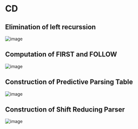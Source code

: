 # CD

## Elimination of left recurssion
![image](https://user-images.githubusercontent.com/90020450/167540951-a69647e4-8f26-41d8-a762-2af814a95694.png)

## Computation of FIRST and FOLLOW
![image](https://user-images.githubusercontent.com/90020450/167541179-aa65bb00-3f99-4300-bce8-8731cc656be4.png)

## Construction of Predictive Parsing Table
![image](https://user-images.githubusercontent.com/90020450/167541460-8f238581-45be-4cea-bbe3-6160e7634695.png)

## Construction of Shift Reducing Parser
![image](https://user-images.githubusercontent.com/90020450/167541875-d16e9aba-ab91-4771-95b4-8ee9b42e1550.png)
